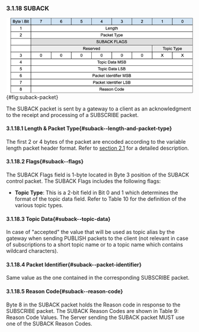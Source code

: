 <!-- transformation-note: left upstream numbering of headings for verification -->
### 3.1.18 SUBACK

![SUBACK Packet](images/packet/suback.png "SUBACK Packet"){#fig:suback-packet}

The SUBACK packet is sent by a gateway to a client as an acknowledgment to the receipt and processing of a SUBSCRIBE packet.

<!-- transformation-note: left upstream numbering of headings for verification -->
#### 3.1.18.1 Length &amp; Packet Type{#suback--length-and-packet-type}

The first 2 or 4 bytes of the packet are encoded according to the variable length packet header format.
Refer to [section 2.1](#structure-of-an-mqtt-sn-control-packet) for a detailed description.

<!-- transformation-note: left upstream numbering of headings for verification -->
#### 3.1.18.2 Flags{#suback--flags}

The SUBACK Flags field is 1-byte located in Byte 3 position of the SUBACK control packet.
The SUBACK Flags includes the following flags:

<!-- transformation-note: the below table ref upstream 10 needs verification before transforming into a semantic ref later. -->
- **Topic Type**: This is a 2-bit field in Bit 0 and 1 which determines the format of the topic data field.
  Refer to Table 10 for the definition of the various topic types.

<!-- transformation-note: left upstream numbering of headings for verification -->
#### 3.1.18.3 Topic Data{#suback--topic-data}

In case of "accepted" the value that will be used as topic alias by the gateway when sending PUBLISH packets to the client
(not relevant in case of subscriptions to a short topic name or to a topic name which contains wildcard characters).

<!-- transformation-note: left upstream numbering of headings for verification -->
#### 3.1.18.4 Packet Identifier{#suback--packet-identifier}

Same value as the one contained in the corresponding SUBSCRIBE packet.

<!-- transformation-note: left upstream numbering of headings for verification -->
#### 3.1.18.5 Reason Code{#suback--reason-code}

<!-- transformation-note: the below table ref upstream 9 "Reason Code Values" needs verification before transforming into a semantic ref later. -->
Byte 8 in the SUBACK packet holds the Reason code in response to the SUBSCRIBE packet.
The SUBACK Reason Codes are shown in Table 9: Reason Code Values.
The Server sending the SUBACK packet MUST use one of the SUBACK Reason Codes.
